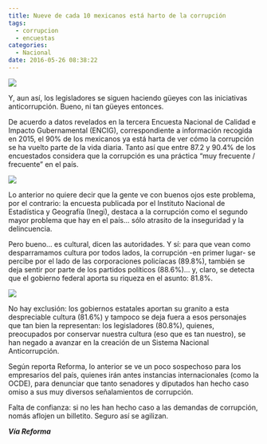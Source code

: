 ```yaml
---
title: Nueve de cada 10 mexicanos está harto de la corrupción
tags:
  - corrupcion
  - encuestas
categories:
  - Nacional
date: 2016-05-26 08:38:22
---
```

![](https://res.cloudinary.com/pidmx/image/upload/v1464269975/corrupcion-e1458437238702_u4mt25.jpg)

Y, aun así, los legisladores se siguen haciendo güeyes con las iniciativas anticorrupción. Bueno, ni tan güeyes entonces.

De acuerdo a datos revelados en la tercera Encuesta Nacional de Calidad e Impacto Gubernamental (ENCIG), correspondiente a información recogida en 2015, el 90% de los mexicanos ya está harta de ver cómo la corrupción se ha vuelto parte de la vida diaria. Tanto así que entre 87.2 y 90.4% de los encuestados considera que la corrupción es una práctica “muy frecuente / frecuente” en el país.

![](https://res.cloudinary.com/pidmx/image/upload/v1464269986/920_corrupcion_p22_lhidqm.jpg)

Lo anterior no quiere decir que la gente ve con buenos ojos este problema, por el contrario: la encuesta publicada por el Instituto Nacional de Estadística y Geografía (Inegi), destaca a la corrupción como el segundo mayor problema que hay en el país… sólo atrasito de la inseguridad y la delincuencia.

Pero bueno… es cultural, dicen las autoridades. Y sí: para que vean como desparramamos cultura por todos lados, la corrupción -en primer lugar- se percibe por el lado de las corporaciones policíacas (89.8%), también se deja sentir por parte de los partidos políticos (88.6%)… y, claro, se detecta que el gobierno federal aporta su riqueza en el asunto: 81.8%.

![](https://res.cloudinary.com/pidmx/image/upload/v1464269997/epnpreocup_omnxnd.jpg)

No hay exclusión: los gobiernos estatales aportan su granito a esta despreciable cultura (81.6%) y tampoco se deja fuera a esos personajes que tan bien la representan: los legisladores (80.8%), quienes, preocupados por conservar nuestra cultura (eso que es tan nuestro), se han negado a avanzar en la creación de un Sistema Nacional Anticorrupción.

Según reporta Reforma, lo anterior se ve un poco sospechoso para los empresarios del país, quienes irán antes instancias internacionales (como la OCDE), para denunciar que tanto senadores y diputados han hecho caso omiso a sus muy diversos señalamientos de corrupción.

Falta de confianza: si no les han hecho caso a las demandas de corrupción, nomás aflojen un billetito. Seguro así se agilizan.

***Vía Reforma***
